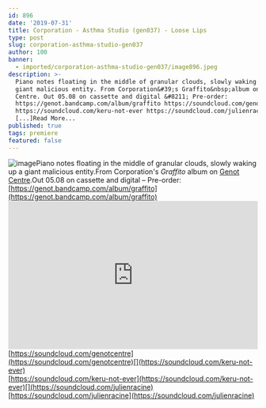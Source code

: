 ```yaml
---
id: 896
date: '2019-07-31'
title: Corporation - Asthma Studio (gen037) - Loose Lips
type: post
slug: corporation-asthma-studio-gen037
author: 100
banner:
  - imported/corporation-asthma-studio-gen037/image896.jpeg
description: >-
  Piano notes floating in the middle of granular clouds, slowly waking up a
  giant malicious entity. From Corporation&#39;s Graffito&nbsp;album on Genot
  Centre. Out 05.08 on cassette and digital &#8211; Pre-order:
  https://genot.bandcamp.com/album/graffito https://soundcloud.com/genotcentre
  https://soundcloud.com/keru-not-ever https://soundcloud.com/julienracine
  [...]Read More...
published: true
tags: premiere
featured: false
---
```

![image](../imported/corporation-asthma-studio-gen037/image896.jpeg)Piano notes floating in the middle of granular clouds, slowly waking up a giant malicious entity.From Corporation's _Graffito_ album on [Genot Centre](https://genot.bandcamp.com).Out 05.08 on cassette and digital – Pre-order: [https://genot.bandcamp.com/album/graffito](https://genot.bandcamp.com/album/graffito)<iframe width='100%' height='300' scrolling='no' frameborder='no' allow='autoplay' src='https://w.soundcloud.com/player/?url=https%3A//api.soundcloud.com/tracks/659042135&color=%23ff5500&auto_play=false&hide_related=false&show_comments=true&show_user=true&show_reposts=false&show_teaser=true'></iframe>[](https://soundcloud.com/genotcentre)[https://soundcloud.com/genotcentre](https://soundcloud.com/genotcentre)[](https://soundcloud.com/keru-not-ever)  
[](https://soundcloud.com/keru-not-ever)[https://soundcloud.com/keru-not-ever](https://soundcloud.com/keru-not-ever)[](https://soundcloud.com/julienracine)[https://soundcloud.com/julienracine](https://soundcloud.com/julienracine)